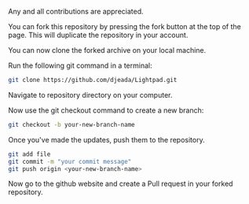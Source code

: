 Any and all contributions are appreciated.

You can fork this repository by pressing the fork button at the top of the page.  This will duplicate the repository in your account.

You can now clone the forked archive on your local machine.

Run the following git command in a terminal:

```bash
git clone https://github.com/djeada/Lightpad.git
```

Navigate to repository directory on your computer.

Now use the git checkout command to create a new branch:

```bash
git checkout -b your-new-branch-name
```

Once you've made the updates, push them to the repository.

```bash
git add file
git commit -m "your commit message"
git push origin <your-new-branch-name>
```

Now go to the github website and create a Pull request in your forked repository.
